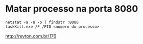 # Matar processo na porta 8080


    netstat -a -n -o | findstr :8080
    taskKill.exe /F /PID <numero do processo>


http://revton.com.br/176